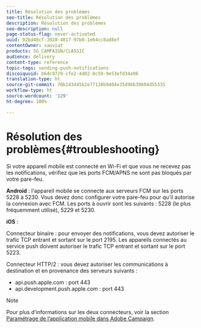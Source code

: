 ```yaml
---
title: Résolution des problèmes
seo-title: Résolution des problèmes
description: Résolution des problèmes
seo-description: null
page-status-flag: never-activated
uuid: 02bd48cf-3928-4817-97b0-1e64cc8ad8ef
contentOwner: sauviat
products: SG_CAMPAIGN/CLASSIC
audience: delivery
content-type: reference
topic-tags: sending-push-notifications
discoiquuid: b64c9729-cfe2-4d02-8c59-9e53efd34a96
translation-type: ht
source-git-commit: 70b143445b2e77128b9404e35d96b39694d55335
workflow-type: ht
source-wordcount: '129'
ht-degree: 100%

---
```



# Résolution des problèmes{#troubleshooting}

Si votre appareil mobile est connecté en Wi-Fi et que vous ne recevez pas les notifications, vérifiez que les ports FCM/APNS ne sont pas bloqués par votre pare-feu.

**Android** : l&#39;appareil mobile se connecte aux serveurs FCM sur les ports 5228 à 5230. Vous devez donc configurer votre pare-feu pour qu&#39;il autorise la connexion avec FCM. Les ports à ouvrir sont les suivants : 5228 (le plus fréquemment utilisé), 5229 et 5230.

**iOS** :

Connecteur binaire : pour envoyer des notifications, vous devez autoriser le trafic TCP entrant et sortant sur le port 2195. Les appareils connectés au service push doivent autoriser le trafic TCP entrant et sortant sur le port 5223.

Connecteur HTTP/2 : vous devez autoriser les communications à destination et en provenance des serveurs suivants :

* api.push.apple.com : port 443
* api.development.push.apple.com : port 443

>[!NOTE]
>
>Pour plus d’informations sur les deux connecteurs, voir la section [Paramétrage de l’application mobile dans Adobe Campaign](../../delivery/using/configuring-the-mobile-application.md).
